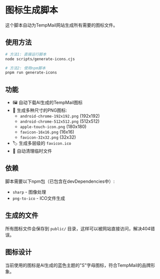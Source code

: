 # 图标生成脚本

这个脚本自动为TempMail网站生成所有需要的图标文件。

## 使用方法

```bash
# 方法1: 直接运行脚本
node scripts/generate-icons.cjs

# 方法2: 使用npm脚本
pnpm run generate-icons
```

## 功能

- 🖼️ 自动下载AI生成的TempMail图标
- 📐 生成多种尺寸的PNG图标:
  - `android-chrome-192x192.png` (192x192)
  - `android-chrome-512x512.png` (512x512) 
  - `apple-touch-icon.png` (180x180)
  - `favicon-16x16.png` (16x16)
  - `favicon-32x32.png` (32x32)
- 🏷️ 生成多层级的 `favicon.ico`
- 🧹 自动清理临时文件

## 依赖

脚本需要以下npm包（已包含在devDependencies中）:
- `sharp` - 图像处理
- `png-to-ico` - ICO文件生成

## 生成的文件

所有图标文件会保存到 `public/` 目录，这样可以被网站直接访问，解决404错误。

## 图标设计

当前使用的图标是AI生成的蓝色主题的"S"字母图标，符合TempMail的品牌形象。 